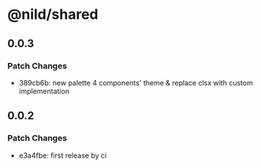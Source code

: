 # @nild/shared

## 0.0.3

### Patch Changes

- 389cb6b: new palette 4 components' theme & replace clsx with custom implementation

## 0.0.2

### Patch Changes

- e3a4fbe: first release by ci
